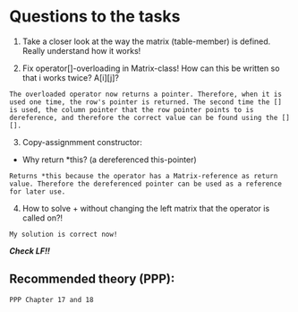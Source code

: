 # Questions to the tasks

1. Take a closer look at the way the matrix (table-member) is defined. Really understand how it works!

2. Fix operator[]-overloading in Matrix-class! How can this be written so that i works twice? A[i][j]?
```
The overloaded operator now returns a pointer. Therefore, when it is used one time, the row's pointer is returned. The second time the [] is used, the column pointer that the row pointer points to is dereference, and therefore the correct value can be found using the [][]. 
```

3. Copy-assignmment constructor: 
- Why return *this? (a dereferenced this-pointer)
```
Returns *this because the operator has a Matrix-reference as return value. Therefore the dereferenced pointer can be used as a reference for later use. 
```

4. How to solve + without changing the left matrix that the operator is called on?!
```
My solution is correct now!

```

***Check LF!!*** 

## Recommended theory (PPP):
```
PPP Chapter 17 and 18
